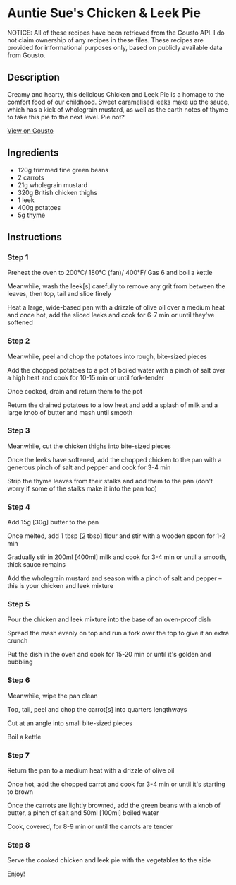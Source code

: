 # Auntie Sue's Chicken & Leek Pie

NOTICE: All of these recipes have been retrieved from the Gousto API. I do not claim ownership of any recipes in these files. These recipes are provided for informational purposes only, based on publicly available data from Gousto.

## Description

Creamy and hearty, this delicious Chicken and Leek Pie is a homage to the comfort food of our childhood. Sweet caramelised leeks make up the sauce, which has a kick of wholegrain mustard, as well as the earth notes of thyme to take this pie to the next level. Pie not?

[View on Gousto](https://www.gousto.co.uk/recipes/cookbook/auntie-sues-chicken-leek-pie)

## Ingredients

- 120g trimmed fine green beans
- 2 carrots
- 21g wholegrain mustard
- 320g British chicken thighs
- 1 leek 
- 400g potatoes
- 5g thyme

## Instructions


### Step 1

Preheat the oven to 200°C/ 180°C (fan)/ 400°F/ Gas 6 and boil a kettle


Meanwhile, wash the leek<span class="text-danger">[s]</span> carefully to remove any grit from between the leaves, then top, tail and slice finely


Heat a large, wide-based pan with a drizzle of olive oil over a medium heat and once hot, add the sliced leeks and cook for 6-7 min or until they've softened


### Step 2

Meanwhile, peel and chop the potatoes into rough, bite-<span class="text-highlight">sized</span> pieces


Add the chopped potatoes to a pot of boiled water with a pinch of salt over a high heat and cook for 10-15 min or until fork-tender


Once cooked, drain and return them to the pot


Return the drained potatoes to a low heat and add a splash of milk and a large knob of butter and mash until smooth


### Step 3

Meanwhile, cut the chicken <span class="text-highlight">thighs</span> into bite-sized pieces


Once the leeks have softened, add the chopped chicken to the pan with a generous pinch of salt and pepper and cook for 3-4 min


Strip the thyme leaves from their stalks and add them to the pan (don't worry if some of the stalks make it into the pan <span class="text-highlight">too)</span>


### Step 4

Add 15g <span class="text-danger">[30g]</span> butter to the pan


Once melted, add 1 tbsp <span class="text-danger">[2 tbsp]</span> flour and stir with a wooden spoon for 1-2 min


Gradually stir in 200ml <span class="text-danger">[400ml]</span> milk and cook for 3-4 min or until a smooth, thick sauce remains 


Add the wholegrain mustard and season with a pinch of salt and pepper <span class="text-highlight">–</span> this is your chicken and leek mixture


### Step 5

Pour the chicken and leek mixture into the base of an oven-proof dish 


Spread the mash evenly on top and run a fork over the top to give it <span class="text-highlight">an</span> extra <span class="text-highlight">crunch</span>


Put the dish in the oven and cook for 15-20 min or until it's golden and bubbling


### Step 6

Meanwhile, wipe the pan clean


Top, tail, peel and chop the carrot<span class="text-danger">[s]</span> into quarters lengthways


Cut at an angle into small bite-sized pieces


Boil a kettle


### Step 7

Return the pan to a medium heat with a drizzle of olive oil


Once hot, add the chopped carrot and cook for 3-4 min or until it's starting to brown


Once the carrots are lightly browned, add the green beans with a knob of butter, a pinch of salt and 50ml <span class="text-danger">[100ml]</span> boiled water


Cook, covered, for 8-9 min or until the carrots are tender

### Step 8

Serve the cooked chicken and leek pie with the vegetables to the side


Enjoy!


